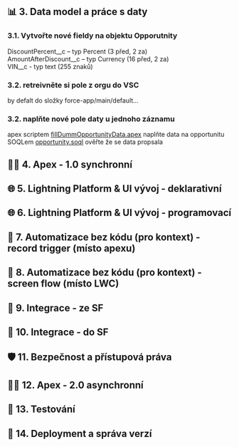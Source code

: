 ## 📊 3. Data model a práce s daty  
### 3.1. Vytvořte nové fieldy na objektu Opporutnity
DiscountPercent__c – typ Percent (3 před, 2 za)  
AmountAfterDiscount__c – typ Currency (16 před, 2 za)  
VIN__c - typ text (255 znaků)
### 3.2. retreivněte si pole z orgu do VSC
by defalt do složky force-app/main/default...
### 3.2. naplňte nové pole daty u jednoho záznamu
apex scriptem [fillDummOpportunityData.apex](../scripts/apex/fillDummOpportunityData.apex) naplňte data na opportunitu  
SOQLem [opportunity.soql](../scripts/soql/opportunity.soql) ověřte že se data propsala

## 🧑‍💻 4. Apex - 1.0 synchronní  
## 🌐 5. Lightning Platform & UI vývoj - deklarativní  
## 🌐 6. Lightning Platform & UI vývoj - programovací  
## 🔄 7. Automatizace bez kódu (pro kontext) - record trigger (místo apexu)  
## 🔄 8. Automatizace bez kódu (pro kontext) - screen flow (místo LWC)  
## 🔗 9. Integrace - ze SF  
## 🔗 10. Integrace - do SF  
## 🛡️ 11. Bezpečnost a přístupová práva  
## 🧑‍💻 12. Apex - 2.0 asynchronní  
## 🧪 13. Testování  
## 🚀 14. Deployment a správa verzí  